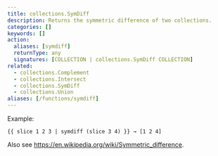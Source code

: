 ```yaml
---
title: collections.SymDiff
description: Returns the symmetric difference of two collections.
categories: []
keywords: []
action:
  aliases: [symdiff]
  returnType: any
  signatures: [COLLECTION | collections.SymDiff COLLECTION]
related:
  - collections.Complement
  - collections.Intersect
  - collections.SymDiff
  - collections.Union
aliases: [/functions/symdiff]
---
```


Example:

```go-html-template
{{ slice 1 2 3 | symdiff (slice 3 4) }} → [1 2 4]
```

Also see <https://en.wikipedia.org/wiki/Symmetric_difference>.

